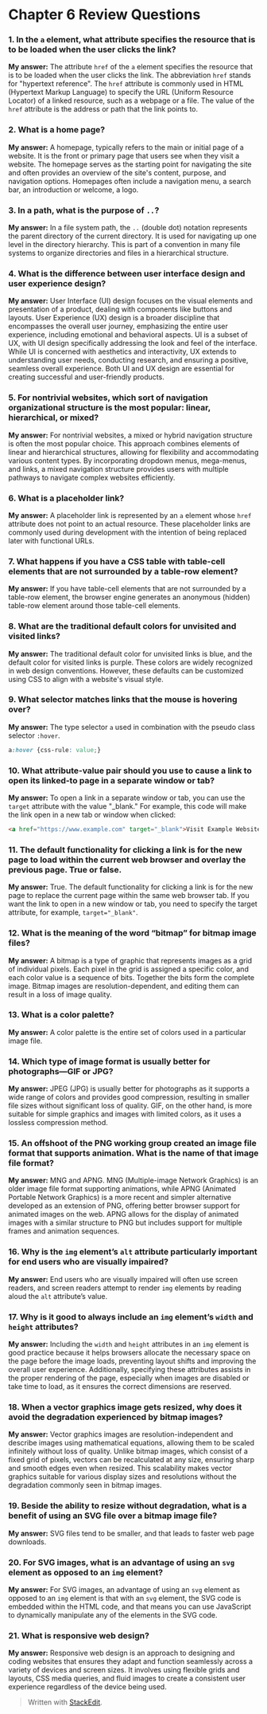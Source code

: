 ﻿# Chapter 6 Review Questions

### 1. In the `a` element, what attribute specifies the resource that is to be loaded when the user clicks the link?

**My answer:** The attribute `href` of the `a` element specifies the resource that is to be loaded when the user clicks the link. The abbreviation `href` stands for "hypertext reference". The `href` attribute is commonly used in HTML (Hypertext Markup Language) to specify the URL (Uniform Resource Locator) of a linked resource, such as a webpage or a file. The value of the `href` attribute is the address or path that the link points to.

### 2. What is a home page?

**My answer:** A homepage, typically refers to the main or initial page of a website. It is the front or primary page that users see when they visit a website. The homepage serves as the starting point for navigating the site and often provides an overview of the site's content, purpose, and navigation options. Homepages often include a navigation menu, a search bar, an introduction or welcome, a logo.

### 3. In a path, what is the purpose of `..`?

**My answer:** In a file system path, the `..` (double dot) notation represents the parent directory of the current directory. It is used for navigating up one level in the directory hierarchy. This is part of a convention in many file systems to organize directories and files in a hierarchical structure.

### 4. What is the difference between user interface design and user experience design?

**My answer:** User Interface (UI) design focuses on the visual elements and presentation of a product, dealing with components like buttons and layouts. User Experience (UX) design is a broader discipline that encompasses the overall user journey, emphasizing the entire user experience, including emotional and behavioral aspects. UI is a subset of UX, with UI design specifically addressing the look and feel of the interface. While UI is concerned with aesthetics and interactivity, UX extends to understanding user needs, conducting research, and ensuring a positive, seamless overall experience. Both UI and UX design are essential for creating successful and user-friendly products.

### 5. For nontrivial websites, which sort of navigation organizational structure is the most popular: linear, hierarchical, or mixed?

**My answer:** For nontrivial websites, a mixed or hybrid navigation structure is often the most popular choice. This approach combines elements of linear and hierarchical structures, allowing for flexibility and accommodating various content types. By incorporating dropdown menus, mega-menus, and links, a mixed navigation structure provides users with multiple pathways to navigate complex websites efficiently.

### 6. What is a placeholder link?

**My answer:** A placeholder link is represented by an `a` element whose `href` attribute does not point to an actual resource. These placeholder links are commonly used during development with the intention of being replaced later with functional URLs.

### 7. What happens if you have a CSS table with table-cell elements that are not surrounded by a table-row element?

**My answer:** If you have table-cell elements that are not surrounded by a table-row element, the browser engine generates an anonymous (hidden) table-row element around those table-cell elements.

### 8. What are the traditional default colors for unvisited and visited links?

**My answer:** The traditional default color for unvisited links is blue, and the default color for visited links is purple. These colors are widely recognized in web design conventions. However, these defaults can be customized using CSS to align with a website's visual style.

### 9. What selector matches links that the mouse is hovering over?

**My answer:** The type selector `a` used in combination with the pseudo class selector `:hover`.
```css
a:hover {css-rule: value;}
```

### 10. What attribute-value pair should you use to cause a link to open its linked-to page in a separate window or tab?

**My answer:** To open a link in a separate window or tab, you can use the `target` attribute with the value "_blank." For example, this code will make the link open in a new tab or window when clicked:

```html
<a href="https://www.example.com" target="_blank">Visit Example Website</a>
```

### 11. The default functionality for clicking a link is for the new page to load within the current web browser and overlay the previous page. True or false.

**My answer:** True. The default functionality for clicking a link is for the new page to replace the current page within the same web browser tab. If you want the link to open in a new window or tab, you need to specify the target attribute, for example, `target="_blank"`.

### 12. What is the meaning of the word “bitmap” for bitmap image files?

**My answer:** A bitmap is a type of graphic that represents images as a grid of individual pixels. Each pixel in the grid is assigned a specific color, and each color value is a sequence of bits. Together the bits form the complete image. Bitmap images are resolution-dependent, and editing them can result in a loss of image quality.

### 13. What is a color palette?

**My answer:** A color palette is the entire set of colors used in a particular image file.

### 14. Which type of image format is usually better for photographs—GIF or JPG?

**My answer:** JPEG (JPG) is usually better for photographs as it supports a wide range of colors and provides good compression, resulting in smaller file sizes without significant loss of quality. GIF, on the other hand, is more suitable for simple graphics and images with limited colors, as it uses a lossless compression method.

### 15. An offshoot of the PNG working group created an image file format that supports animation. What is the name of that image file format?

**My answer:** MNG and APNG. MNG (Multiple-image Network Graphics) is an older image file format supporting animations, while APNG (Animated Portable Network Graphics) is a more recent and simpler alternative developed as an extension of PNG, offering better browser support for animated images on the web. APNG allows for the display of animated images with a similar structure to PNG but includes support for multiple frames and animation sequences.

### 16. Why is the `img` element’s `alt` attribute particularly important for end users who are visually impaired?

**My answer:** End users who are visually impaired will often use screen readers, and screen readers attempt to render `img` elements by reading aloud the `alt` attribute’s value.

### 17. Why is it good to always include an `img` element’s `width` and `height` attributes?

**My answer:** Including the `width` and `height` attributes in an `img` element is good practice because it helps browsers allocate the necessary space on the page before the image loads, preventing layout shifts and improving the overall user experience. Additionally, specifying these attributes assists in the proper rendering of the page, especially when images are disabled or take time to load, as it ensures the correct dimensions are reserved.

### 18. When a vector graphics image gets resized, why does it avoid the degradation experienced by bitmap images?

**My answer:** Vector graphics images are resolution-independent and describe images using mathematical equations, allowing them to be scaled infinitely without loss of quality. Unlike bitmap images, which consist of a fixed grid of pixels, vectors can be recalculated at any size, ensuring sharp and smooth edges even when resized. This scalability makes vector graphics suitable for various display sizes and resolutions without the degradation commonly seen in bitmap images.

### 19. Beside the ability to resize without degradation, what is a benefit of using an SVG file over a bitmap image file?

**My answer:** SVG files tend to be smaller, and that leads to faster web page downloads.

### 20. For SVG images, what is an advantage of using an `svg` element as opposed to an `img` element?

**My answer:** For SVG images, an advantage of using an `svg` element as opposed to an `img` element is that with an `svg` element, the SVG code is embedded within the HTML code, and that means you can use JavaScript to dynamically manipulate any of the elements in the SVG code.

### 21. What is responsive web design?

**My answer:** Responsive web design is an approach to designing and coding websites that ensures they adapt and function seamlessly across a variety of devices and screen sizes. It involves using flexible grids and layouts, CSS media queries, and fluid images to create a consistent user experience regardless of the device being used.

> Written with [StackEdit](https://stackedit.io/).

